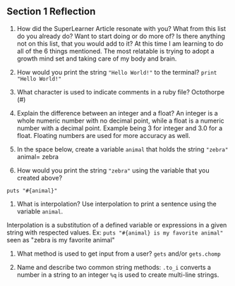 ## Section 1 Reflection

1. How did the SuperLearner Article resonate with you? What from this list do you already do? Want to start doing or do more of? Is there anything not on this list, that you would add to it?
  At this time I am learning to do all of the 6 things mentioned. The most relatable is trying to adopt a growth mind set and taking care of my body and brain.

1. How would you print the string `"Hello World!"` to the terminal?
`print "Hello World!"`


1. What character is used to indicate comments in a ruby file?
Octothorpe (#)


1. Explain the difference between an integer and a float?
An integer is a whole numeric number with no decimal point, while a float is a numeric number with a decimal point. Example being 3 for integer and 3.0 for a float. Floating numbers are used for more accuracy as well.

1. In the space below, create a variable `animal` that holds the string `"zebra"`
animal= zebra

1. How would you print the string `"zebra"` using the variable that you created above?

`puts "#{animal}"`


1. What is interpolation? Use interpolation to print a sentence using the variable `animal`.

Interpolation is a substitution of a defined variable or expressions in a given string with respected values.
Ex:
`puts "#{animal} is my favorite animal"`   seen as "zebra is my favorite animal"

1. What method is used to get input from a user?
`gets` and/or `gets.chomp`

1. Name and describe two common string methods:
`.to_i` converts a number in a string to an integer
`%q` is used to create multi-line strings.
